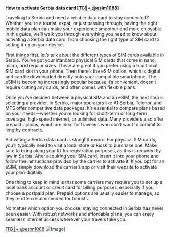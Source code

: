**How to activate Serbia data card [[TG💪+ @esim1088](https://t.me/s/esim1088)]**

Traveling to Serbia and need a reliable data card to stay connected? Whether you're a tourist, expat, or just passing through, having the right mobile data plan can make your experience smoother and more enjoyable. In this guide, we’ll walk you through everything you need to know about activating a Serbia data card, from choosing the right type of SIM card to setting it up on your device.

First things first, let’s talk about the different types of SIM cards available in Serbia. You’ve got your standard physical SIM cards that come in nano, micro, and regular sizes. These are great if you prefer using a traditional SIM card slot in your phone. Then there’s the eSIM option, which is digital and can be downloaded directly onto your compatible smartphone. The eSIM is becoming increasingly popular because it’s convenient, doesn’t require cutting any cards, and often comes with flexible plans.

Once you’ve decided between a physical SIM and an eSIM, the next step is selecting a provider. In Serbia, major operators like A1 Serbia, Telenor, and MTS offer competitive data packages. It’s essential to compare plans based on your needs—whether you’re looking for short-term or long-term coverage, high-speed internet, or unlimited data. Many providers also offer prepaid options, which are ideal for travelers who don’t want to commit to lengthy contracts.

Activating a Serbia data card is straightforward. For physical SIM cards, you’ll typically need to visit a local store or kiosk to purchase one. Make sure to bring along your ID for registration purposes, as this is required by law in Serbia. After acquiring your SIM card, insert it into your phone and follow the instructions provided by the carrier to activate it. If you opt for an eSIM, simply download the carrier’s app or visit their website to activate your plan digitally.

One thing to keep in mind is that some carriers may require you to set up a local bank account or credit card for billing purposes, especially if you choose a postpaid plan. Prepaid options are usually easier to manage, so they’re often recommended for tourists.

No matter which option you choose, staying connected in Serbia has never been easier. With robust networks and affordable plans, you can enjoy seamless internet access wherever your travels take you.

[[TG💪+ @esim1088](https://t.me/s/esim1088) ![Image](https://i.postimg.cc/Y0z9fWf4/image.png)]